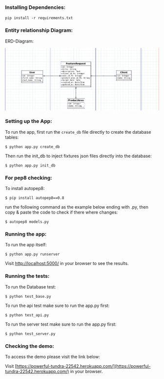 ### Installing Dependencies:

```
pip install -r requirements.txt
```
### Entity relationship Diagram:

ERD-Diagram:

![Screenshot](ERDFR.png)

### Setting up the App:

To run the app, first run the `create_db` file directly to create the database tables:

```
$ python app.py create_db
```

Then run the init_db to inject fixtures json files directly into the database:

```
$ python app.py init_db
```

### For pep8 checking:

To install autopep8:

```
$ pip install autopep8==0.8
```

run the following command as the example below ending with .py,
then copy & paste the code to check if there where changes:

```
$ autopep8 models.py
```
### Running the app:
To run the app itself:

```
$ python app.py runserver
```

Visit [http://localhost:5000/](http://localhost:5000/) in your browser to see the results.

### Running the tests:

To run the Database test:

```
$ python test_base.py
```

To run the api test make sure to run the app.py first:

```
$ python test_api.py
```

To run the server test make sure to run the app.py first:

```
$ python test_server.py
```

### Checking the demo:
To access the demo please visit the link below:

Visit [https://powerful-tundra-22542.herokuapp.com/](https://powerful-tundra-22542.herokuapp.com/) in your browser.
